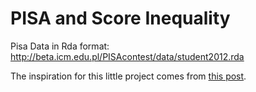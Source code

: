 # PISA and Score Inequality

Pisa Data in Rda format: http://beta.icm.edu.pl/PISAcontest/data/student2012.rda

The inspiration for this little project comes from [this post](http://freakonometrics.hypotheses.org/16449).

